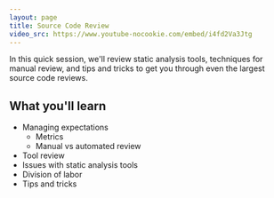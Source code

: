 ```yaml
---
layout: page
title: Source Code Review
video_src: https://www.youtube-nocookie.com/embed/i4fd2Va3Jtg
---
```


In this quick session, we'll review static analysis tools, techniques for manual review, and tips and tricks to get you through even the largest source code reviews.

What you'll learn
-----------------

- Managing expectations
	- Metrics
	- Manual vs automated review
- Tool review
- Issues with static analysis tools
- Division of labor
- Tips and tricks
